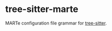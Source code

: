 # tree-sitter-marte
MARTe configuration file grammar for [tree-sitter](https://github.com/tree-sitter/tree-sitter).
